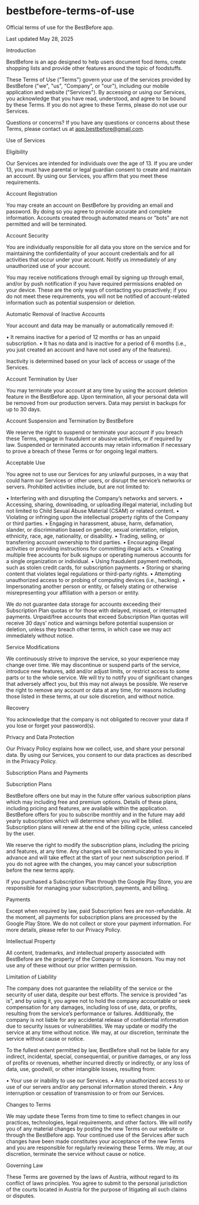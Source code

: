 # bestbefore-terms-of-use
Official terms of use for the BestBefore app.

Last updated May 28, 2025


Introduction

BestBefore is an app designed to help users document food items, create shopping lists and provide other features around the topic of foodstuffs.

These Terms of Use ("Terms") govern your use of the services provided by BestBefore ("we", "us", "Company", or "our"), including our mobile application and website ("Services"). By accessing or using our Services, you acknowledge that you have read, understood, and agree to be bound by these Terms. If you do not agree to these Terms, please do not use our Services.

Questions or concerns? If you have any questions or concerns about these Terms, please contact us at app.bestbefore@gmail.com.


Use of Services


Eligibility


Our Services are intended for individuals over the age of 13. If you are under 13, you must have parental or legal guardian consent to create and maintain an account. By using our Services, you affirm that you meet these requirements.


Account Registration

You may create an account on BestBefore by providing an email and password. By doing so you agree to provide accurate and complete information. Accounts created through automated means or "bots" are not permitted and will be terminated.


Account Security

You are individually responsible for all data you store on the service and for maintaining the confidentiality of your account credentials and for all activities that occur under your account. Notify us immediately of any unauthorized use of your account.

You may receive notifications through email by signing up through email, and/or by push notification if you have required permissions enabled on your device. These are the only ways of contacting you proactively; if you do not meet these requirements, you will not be notified of account-related information such as potential suspension or deletion.


Automatic Removal of Inactive Accounts

Your account and data may be manually or automatically removed if:

• It remains inactive for a period of 12 months or has an unpaid subscription.
• It has no data and is inactive for a period of 6 months (i.e., you just created an account and have not used any of the features).

Inactivity is determined based on your lack of access or usage of the Services.


Account Termination by User

You may terminate your account at any time by using the account deletion feature in the BestBefore app. Upon termination, all your personal data will be removed from our production servers. Data may persist in backups for up to 30 days.


Account Suspension and Termination by BestBefore

We reserve the right to suspend or terminate your account if you breach these Terms, engage in fraudulent or abusive activities, or if required by law. Suspended or terminated accounts may retain information if necessary to prove a breach of these Terms or for ongoing legal matters.


Acceptable Use

You agree not to use our Services for any unlawful purposes, in a way that could harm our Services or other users, or disrupt the service’s networks or servers. Prohibited activities include, but are not limited to:

• Interfering with and disrupting the Company’s networks and servers.
• Accessing, sharing, downloading, or uploading illegal material, including but not limited to Child Sexual Abuse Material (CSAM) or related content.
• Violating or infringing upon the intellectual property rights of the Company or third parties.
• Engaging in harassment, abuse, harm, defamation, slander, or discrimination based on gender, sexual orientation, religion, ethnicity, race, age, nationality, or disability.
• Trading, selling, or transferring account ownership to third parties.
• Encouraging illegal activities or providing instructions for committing illegal acts.
• Creating multiple free accounts for bulk signups or operating numerous accounts for a single organization or individual.
• Using fraudulent payment methods, such as stolen credit cards, for subscription payments.
• Storing or sharing content that violates legal regulations or third-party rights.
• Attempting unauthorized access to or probing of computing devices (i.e., hacking).
• Impersonating another person or entity, or falsely stating or otherwise misrepresenting your affiliation with a person or entity.

We do not guarantee data storage for accounts exceeding their Subscription Plan quotas or for those with delayed, missed, or interrupted payments. Unpaid/free accounts that exceed Subscription Plan quotas will receive 30 days’ notice and warnings before potential suspension or deletion, unless they breach other terms, in which case we may act immediately without notice.


Service Modifications

We continuously strive to improve the service, so your experience may change over time. We may discontinue or suspend parts of the service, introduce new features, add and/or adjust limits, or restrict access to some parts or to the whole service. We will try to notify you of significant changes that adversely affect you, but this may not always be possible. We reserve the right to remove any account or data at any time, for reasons including those listed in these terms, at our sole discretion, and without notice.


Recovery

You acknowledge that the company is not obligated to recover your data if you lose or forget your password(s).


Privacy and Data Protection

Our Privacy Policy explains how we collect, use, and share your personal data. By using our Services, you consent to our data practices as described in the Privacy Policy.


Subscription Plans and Payments

Subscription Plans

BestBefore offers one but may in the future offer various subscription plans which may including free and premium options. Details of these plans, including pricing and features, are available within the application. BestBefore offers for you to subscribe monthly and in the future may add yearly subscription which will determine when you will be billed. Subscription plans will renew at the end of the billing cycle, unless canceled by the user.

We reserve the right to modify the subscription plans, including the pricing and features, at any time. Any changes will be communicated to you in advance and will take effect at the start of your next subscription period. If you do not agree with the changes, you may cancel your subscription before the new terms apply.

If you purchased a Subscription Plan through the Google Play Store, you are responsible for managing your subscription, payments, and billing.


Payments

Except when required by law, paid Subscription fees are non-refundable. At the moment, all payments for subscription plans are processed by the Google Play Store. We do not collect or store your payment information. For more details, please refer to our Privacy Policy.


Intellectual Property

All content, trademarks, and intellectual property associated with BestBefore are the property of the Company or its licensors. You may not use any of these without our prior written permission.


Limitation of Liability

The company does not guarantee the reliability of the service or the security of user data, despite our best efforts. The service is provided "as is", and by using it, you agree not to hold the company accountable or seek compensation for any damages, including loss of use, data, or profits, resulting from the service’s performance or failures. Additionally, the company is not liable for any accidental release of confidential information due to security issues or vulnerabilities. We may update or modify the service at any time without notice. We may, at our discretion, terminate the service without cause or notice.

To the fullest extent permitted by law, BestBefore shall not be liable for any indirect, incidental, special, consequential, or punitive damages, or any loss of profits or revenues, whether incurred directly or indirectly, or any loss of data, use, goodwill, or other intangible losses, resulting from:

• Your use or inability to use our Services.
• Any unauthorized access to or use of our servers and/or any personal information stored therein.
• Any interruption or cessation of transmission to or from our Services.


Changes to Terms

We may update these Terms from time to time to reflect changes in our practices, technologies, legal requirements, and other factors. We will notify you of any material changes by posting the new Terms on our website or through the BestBefore app. Your continued use of the Services after such changes have been made constitutes your acceptance of the new Terms and you are responsible for regularly reviewing these Terms. We may, at our discretion, terminate the service without cause or notice.


Governing Law

These Terms are governed by the laws of Austria, without regard to its conflict of laws principles. You agree to submit to the personal jurisdiction of the courts located in Austria for the purpose of litigating all such claims or disputes.
